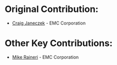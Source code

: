 # Original Contribution:
* [Craig Janeczek](https://github.com/cdjaneczek) - EMC Corporation

# Other Key Contributions:
* [Mike Raineri](https://github.com/mraineri) - EMC Corporation
